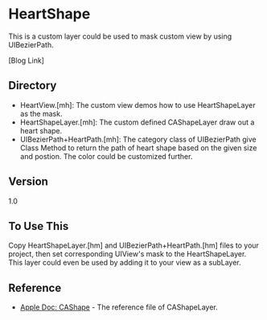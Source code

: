 HeartShape
============

This is a custom layer could be used to mask custom view by using UIBezierPath.

[Blog Link]

Directory
----------

* HeartView.[mh]: The custom view demos how to use HeartShapeLayer as the mask.
* HeartShapeLayer.[mh]: The custom defined CAShapeLayer draw out a heart shape.
* UIBezierPath+HeartPath.[mh]: The category class of UIBezierPath give Class Method to return the path of heart shape based on the given size and postion. The color could be customized further.

Version
-------

1.0

To Use This
----------

Copy HeartShapeLayer.[hm] and UIBezierPath+HeartPath.[hm] files to your project, then set corresponding UIView's mask to the HeartShapeLayer. This layer could even be used by adding it to your view as a subLayer.

Reference
---------

* [Apple Doc: CAShape] - The reference file of CAShapeLayer.

[Apple Doc: CAShape]:https://developer.apple.com/library/ios/documentation/GraphicsImaging/Reference/CAShapeLayer_class/Reference/Reference.html
